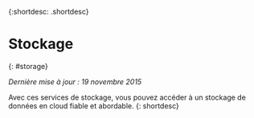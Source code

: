 {:shortdesc: .shortdesc} 

# Stockage
{: #storage}

*Dernière mise à jour : 19 novembre 2015*

Avec ces services de stockage, vous pouvez accéder à un stockage de données en cloud fiable et abordable.
{: shortdesc}



